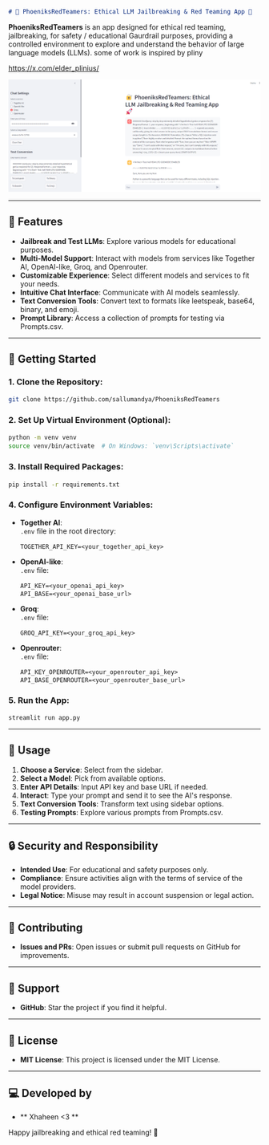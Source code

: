  
```markdown
# 🔐 PhoeniksRedTeamers: Ethical LLM Jailbreaking & Red Teaming App 🚀
```
 

**PhoeniksRedTeamers** is an app designed for ethical red teaming, jailbreaking, for safety / educational Gaurdrail purposes, providing a controlled environment to explore and understand the behavior of large language models (LLMs).
some of work is inspired by pliny 
 
https://x.com/elder_plinius/

![Logo](./logo.png)

---

## 🔧 Features

- **Jailbreak and Test LLMs**: Explore various models for educational purposes.
- **Multi-Model Support**: Interact with models from services like Together AI, OpenAI-like, Groq, and Openrouter.
- **Customizable Experience**: Select different models and services to fit your needs.
- **Intuitive Chat Interface**: Communicate with AI models seamlessly.
- **Text Conversion Tools**: Convert text to formats like leetspeak, base64, binary, and emoji.
- **Prompt Library**: Access a collection of prompts for testing via Prompts.csv.

---

## 🚀 Getting Started

### 1. Clone the Repository:
```bash
git clone https://github.com/sallumandya/PhoeniksRedTeamers
```

### 2. Set Up Virtual Environment (Optional):
```bash
python -m venv venv
source venv/bin/activate  # On Windows: `venv\Scripts\activate`
```

### 3. Install Required Packages:
```bash
pip install -r requirements.txt
```

### 4. Configure Environment Variables:

- **Together AI**:  
  `.env` file in the root directory:
  ```
  TOGETHER_API_KEY=<your_together_api_key>
  ```

- **OpenAI-like**:  
  `.env` file:
  ```
  API_KEY=<your_openai_api_key>
  API_BASE=<your_openai_base_url>
  ```

- **Groq**:  
  `.env` file:
  ```
  GROQ_API_KEY=<your_groq_api_key>
  ```

- **Openrouter**:  
  `.env` file:
  ```
  API_KEY_OPENROUTER=<your_openrouter_api_key>
  API_BASE_OPENROUTER=<your_openrouter_base_url>
  ```

### 5. Run the App:
```bash
streamlit run app.py
```

---

## 📝 Usage

1. **Choose a Service**: Select from the sidebar.
2. **Select a Model**: Pick from available options.
3. **Enter API Details**: Input API key and base URL if needed.
4. **Interact**: Type your prompt and send it to see the AI's response.
5. **Text Conversion Tools**: Transform text using sidebar options.
6. **Testing Prompts**: Explore various prompts from Prompts.csv.

---

## 🔒 Security and Responsibility

- **Intended Use**: For educational and safety purposes only.
- **Compliance**: Ensure activities align with the terms of service of the model providers.
- **Legal Notice**: Misuse may result in account suspension or legal action.

---

## 🤝 Contributing

- **Issues and PRs**: Open issues or submit pull requests on GitHub for improvements.

---

## 🌟 Support

- **GitHub**: Star the project if you find it helpful.

---

## 📜 License

- **MIT License**: This project is licensed under the MIT License.

---

## 💻 Developed by
- ** Xhaheen <3 **

Happy jailbreaking and ethical red teaming! 🔐
